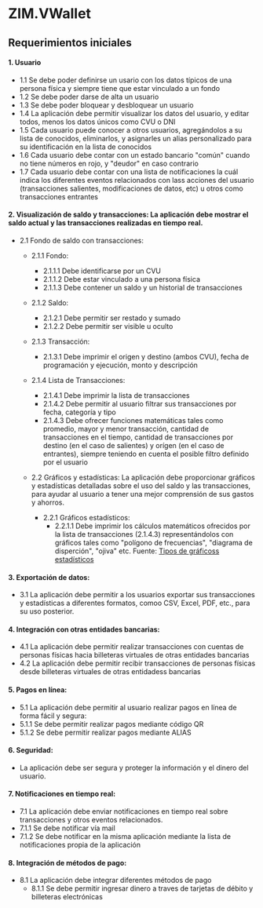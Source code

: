 # ZIM.VWallet

## Requerimientos iniciales

#### 1. Usuario
  - 1.1 Se debe poder definirse un usario con los datos típicos de una persona física y siempre tiene que estar vinculado a un fondo
  - 1.2 Se debe poder darse de alta un usuario
  - 1.3 Se debe poder bloquear y desbloquear un usuario
  - 1.4 La aplicación debe permitir visualizar los datos del usuario, y editar todos, menos los datos únicos como CVU o DNI
  - 1.5 Cada usuario puede conocer a otros usuarios, agregándolos a su lista de conocidos, eliminarlos, y asignarles un alias personalizado para su identificación en la lista de conocidos
  - 1.6 Cada usuario debe contar con un estado bancario "común" cuando no tiene números en rojo, y "deudor" en caso contrario
  - 1.7 Cada usuario debe contar con una lista de notificaciones la cuál indica los diferentes eventos relacionados con lass acciones del usuario (transacciones salientes, modificaciones de datos, etc) u otros como transacciones entrantes

#### 2. Visualización de saldo y transacciones: La aplicación debe mostrar el saldo actual y las transacciones realizadas en tiempo real.
- 2.1 Fondo de saldo con transacciones: 
  - 2.1.1 Fondo:
    - 2.1.1.1 Debe identificarse por un CVU
    - 2.1.1.2 Debe estar vinculado a una persona física
    - 2.1.1.3 Debe contener un saldo y un historial de transacciones
  - 2.1.2 Saldo:
    - 2.1.2.1 Debe permitir ser restado y sumado
    - 2.1.2.2 Debe permitir ser visible u oculto
  - 2.1.3 Transacción:
    - 2.1.3.1 Debe imprimir el origen y destino (ambos CVU), fecha de programación y ejecución, monto y descripción
  - 2.1.4 Lista de Transacciones:
    - 2.1.4.1 Debe imprimir la lista de transacciones
    - 2.1.4.2 Debe permitir al usuario filtrar sus transacciones por fecha, categoría y tipo
    - 2.1.4.3 Debe ofrecer funciones matemáticas tales como promedio, mayor y menor transacción, cantidad de transacciones en el tiempo, cantidad de transacciones por destino (en el caso de salientes) y orígen (en el caso de entrantes), siempre teniendo en cuenta el posible filtro definido por el usuario

  - 2.2 Gráficos y estadísticas: La aplicación debe proporcionar gráficos y estadísticas detalladas sobre el uso del saldo y las transacciones, para ayudar al usuario a tener una mejor comprensión de sus gastos y ahorros.
    - 2.2.1 Gráficos estadísticos:
      - 2.2.1.1 Debe imprimir los cálculos matemáticos ofrecidos por la lista de transacciones (2.1.4.3) representándolos con gráficos tales como "polígono de frecuencias", "diagrama de disperción", "ojiva" etc. Fuente: [Tipos de gráficoss estadísticos](https://www.probabilidadyestadistica.net/tipos-de-graficos-estadisticos/#histograma)

#### 3. Exportación de datos:
  - 3.1 La aplicación debe permitir a los usuarios exportar sus transacciones y estadísticas a diferentes formatos, comoo CSV, Excel, PDF, etc., para su uso posterior.

#### 4. Integración con otras entidades bancarias:
  - 4.1 La aplicación debe permitir realizar transacciones con cuentas de personas físicas hacia billeteras virtuales de otras entidades bancarias
  - 4.2 La aplicación debe permitir recibir transacciones de personas físicas desde billeteras virtuales de otras entidadess bancarias

#### 5. Pagos en línea:
  - 5.1 La aplicación debe permitir al usuario realizar pagos en línea de forma fácil y segura:
  - 5.1.1 Se debe permitir realizar pagos mediante código QR
   - 5.1.2 Se debe permitir realizar pagos mediante ALIAS

#### 6. Seguridad:
  - La aplicación debe ser segura y proteger la información y el dinero del usuario.

#### 7. Notificaciones en tiempo real:
  - 7.1 La aplicación debe enviar notificaciones en tiempo real sobre transacciones y otros eventos relacionados.
  - 7.1.1 Se debe notificar vía mail
   - 7.1.2 Se debe notificar en la misma aplicación mediante la lista de notificaciones propia de la aplicación

#### 8. Integración de métodos de pago:
  - 8.1 La aplicación debe integrar diferentes métodos de pago
    - 8.1.1 Se debe permitir ingresar dinero a traves de tarjetas de débito y billeteras electrónicas